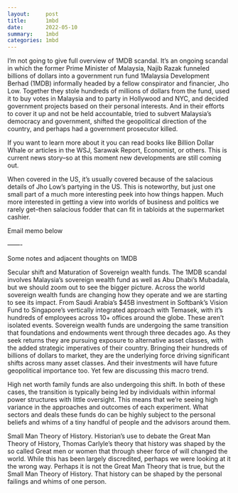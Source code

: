 ```yaml
---
layout:     post
title:      1mbd 
date:       2022-05-10
summary:    1mbd
categories: 1mbd
---
```

I’m not going to give full overview of 1MDB scandal. It’s an ongoing scandal in which the former Prime Minister of Malaysia, Najib Razak funneled billions of dollars into a government run fund 1Malaysia Development Berhad (1MDB) informally headed by a fellow conspirator and financier, Jho Low. Together they stole hundreds of millions of dollars from the fund, used it to buy votes in Malaysia and to party in Hollywood and NYC, and decided government projects based on their personal interests. And in their efforts to cover it up and not be held accountable, tried to subvert Malaysia’s democracy and government, shifted the geopolitical direction of the country, and perhaps had a government prosecutor killed.

If you want to learn more about it you can read books like Billion Dollar Whale or articles in the WSJ, Sarawak Report, Economist, or others. This is current news story–so at this moment new developments are still coming out.

When covered in the US, it’s usually covered because of the salacious details of Jho Low’s partying in the US. This is noteworthy, but just one small part of a much more interesting peek into how things happen. Much more interested in getting a view into worlds of business and politics we rarely get–then salacious fodder that can fit in tabloids at the supermarket cashier.

Email memo below

——-

Some notes and adjacent thoughts on 1MDB

Secular shift and Maturation of Sovereign wealth funds. The 1MDB scandal involves Malaysia’s sovereign wealth fund as well as Abu Dhabi’s Mubadala, but we should zoom out to see the bigger picture. Across the world sovereign wealth funds are changing how they operate and we are starting to see its impact. From Saudi Arabia’s $45B investment in Softbank’s Vision Fund to Singapore’s vertically integrated approach with Temasek, with it’s hundreds of employees across 10+ offices around the globe. These aren’t isolated events. Sovereign wealth funds are undergoing the same transition that foundations and endowments went through three decades ago. As they seek returns they are pursuing exposure to alternative asset classes, with the added strategic imperatives of their country. Bringing their hundreds of billions of dollars to market, they are the underlying force driving significant shifts across many asset classes. And their investments will have future geopolitical importance too. Yet few are discussing this macro trend.

High net worth family funds are also undergoing this shift. In both of these cases, the transition is typically being led by individuals within informal power structures with little oversight. This means that we’re seeing high variance in the approaches and outcomes of each experiment. What sectors and deals these funds do can be highly subject to the personal beliefs and whims of a tiny handful of people and the advisors around them.

Small Man Theory of History. Historian’s use to debate the Great Man Theory of History, Thomas Carlyle’s theory that history was shaped by the so called Great men or women that through sheer force of will changed the world. While this has been largely discredited, perhaps we were looking at it the wrong way. Perhaps it is not the Great Man Theory that is true, but the Small Man Theory of History. That history can be shaped by the personal failings and whims of one person.

